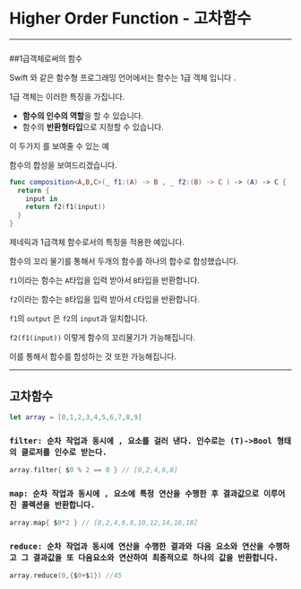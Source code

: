 

# Higher Order Function - 고차함수 

---

### 

##1급객체로써의 함수

Swift 와 같은 함수형 프로그래밍 언어에서는 함수는 1급 객체 입니다 .

1급 객체는 이러한 특징을 가집니다.

- **함수의 인수의 역할**을 할 수 있습니다.
- 함수의 **반환형타입**으로 지정할 수 있습니다.

이 두가지 를 보여줄 수 있는 예

함수의 합성을 보여드리겠습니다.

```swift
func composition<A,B,C>(_ f1:(A) -> B , _ f2:(B) -> C ) -> (A) -> C {
  return { 
    input in
    return f2(f1(input))
  }
}
```

제네릭과 1급객체 함수로서의 특징을 적용한 예입니다.

함수의 꼬리 물기를 통해서 두개의 함수를 하나의 합수로 합성했습니다.

`f1`이라는 함수는 `A`타입을 입력 받아서 `B`타입을 반환합니다.

`f2`이라는 함수는 `B`타입을 입력 받아서 `C`타입을 반환합니다.

`f1`의 `output` 은 `f2`의 `input`과 일치합니다.

`f2(f1(input))` 이렇게 함수의 꼬리물기가 가능해집니다.

이를 통해서 합수를 합성하는 것 또한 가능해집니다.

---

## 고차함수

```swift
let array = [0,1,2,3,4,5,6,7,8,9]
```



### `filter: 순차 작업과 동시에 , 요소를 걸러 낸다. 인수로는 (T)->Bool 형태의 클로저를 인수로 받는다.` 

```swift
array.filter{ $0 % 2 == 0 } // [0,2,4,6,8]
```

### `map: 순차 작업과 동시에 , 요소에 특정 연산을 수행한 후 결과값으로 이루어진 콜렉션을 반환합니다.`

```swift
array.map{ $0*2 } // [0,2,4,6,8,10,12,14,16,18]
```

### `reduce: 순차 작업과 동시에 연산을 수행한 결과와 다음 요소와 연산을 수행하고 그 결과값을 또 다음요소와 연산하여 최종적으로 하나의 값을 반환합니다.`

```swift
array.reduce(0,{$0+$1}) //45
```





 
